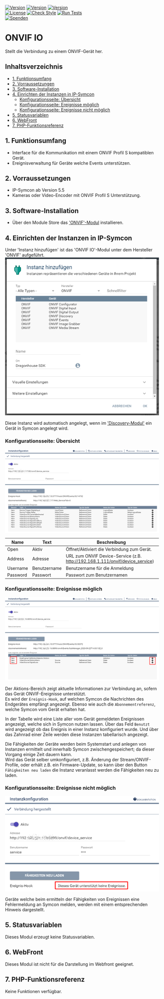 [![Version](https://img.shields.io/badge/Symcon-PHPModul-red.svg)](https://www.symcon.de/service/dokumentation/entwicklerbereich/sdk-tools/sdk-php/)
[![Version](https://img.shields.io/badge/Modul%20Version-1.07-blue.svg)]()
[![Version](https://img.shields.io/badge/Symcon%20Version-5.5%20%3E-green.svg)](https://www.symcon.de/forum/threads/41251-IP-Symcon-5-5-%28master%29)  
[![License](https://img.shields.io/badge/License-CC%20BY--NC--SA%204.0-green.svg)](https://creativecommons.org/licenses/by-nc-sa/4.0/)
[![Check Style](https://github.com/Nall-chan/ONVIF/workflows/Check%20Style/badge.svg)](https://github.com/Nall-chan/ONVIF/actions) [![Run Tests](https://github.com/Nall-chan/ONVIF/workflows/Run%20Tests/badge.svg)](https://github.com/Nall-chan/ONVIF/actions)  
[![Spenden](https://www.paypalobjects.com/de_DE/DE/i/btn/btn_donate_SM.gif)](../README.md#spenden)  

# ONVIF IO  <!-- omit in toc -->
Stellt die Verbindung zu einem ONVIF-Gerät her.  

## Inhaltsverzeichnis <!-- omit in toc -->

- [1. Funktionsumfang](#1-funktionsumfang)
- [2. Vorraussetzungen](#2-vorraussetzungen)
- [3. Software-Installation](#3-software-installation)
- [4. Einrichten der Instanzen in IP-Symcon](#4-einrichten-der-instanzen-in-ip-symcon)
  - [Konfigurationsseite: Übersicht](#konfigurationsseite-übersicht)
  - [Konfigurationsseite: Ereignisse möglich](#konfigurationsseite-ereignisse-möglich)
  - [Konfigurationsseite: Ereignisse nicht möglich](#konfigurationsseite-ereignisse-nicht-möglich)
- [5. Statusvariablen](#5-statusvariablen)
- [6. WebFront](#6-webfront)
- [7. PHP-Funktionsreferenz](#7-php-funktionsreferenz)

## 1. Funktionsumfang

* Interface für die Kommunikation mit einem ONVIF Profil S kompatiblen Gerät.  
* Ereignisverwaltung für Geräte welche Events unterstützen.  

## 2. Vorraussetzungen

* IP-Symcon ab Version 5.5
* Kameras oder Video-Encoder mit ONVIF Profil S Unterstützung.  

## 3. Software-Installation

* Über den Module Store das ['ONVIF'-Modul](../README.md) installieren.

## 4. Einrichten der Instanzen in IP-Symcon

 Unter 'Instanz hinzufügen' ist das 'ONVIF IO'-Modul unter dem Hersteller 'ONVIF' aufgeführt.  
![Module](../imgs/Module.png)  

 Diese Instanz wird automatisch angelegt, wenn im ['Discovery-Modul'](../ONVIF%20Discovery/README.md) ein Gerät in Symcon angelegt wird.  
 
 ### Konfigurationsseite: Übersicht

![Config](imgs/Config2.png)  

| Name     | Text         | Beschreibung                                                                  |
| -------- | ------------ | ----------------------------------------------------------------------------- |
| Open     | Aktiv        | Öffnet/Aktiviert die Verbindung zum Gerät.                                    |
| Address  | Adresse      | URL zum ONVIF Device-Service (z.B. http://192.168.1.111/onvif/device_service) |
| Username | Benutzername | Benutzername für die Anmeldung                                                |
| Password | Passwort     | Passwort zum Benutzernamen                                                    |  

### Konfigurationsseite: Ereignisse möglich  

![Config](imgs/Config1.png)  

Der Aktions-Bereich zeigt aktuelle Informationen zur Verbindung an, sofern das Gerät ONVIF-Ereignisse unterstützt.  
Es wird der `Ereignis-Hook`, auf welchen Symcon die Nachrichten des Endgerätes empfängt angezeigt. Ebenso wie auch die `Abonnementreferenz`, welche Symcon vom Gerät erhalten hat.  

In der Tabelle wird eine Liste aller vom Gerät gemeldeten Ereignissen angezeigt, welche sich in Symcon nutzen lassen. Über das Feld `Benutzt` wird angezeigt ob das Ereignis in einer Instanz konfiguriert wurde. Und über das Zahnrad einer Zeile werden diese Instanzen tabellarisch angezeigt.  

Die Fähigkeiten der Geräte werden beim Systemstart und anlegen von Instanzen ermittelt und innerhalb Symcon zwischengespeichert; da dieser Vorgang einige Zeit dauern kann.  
Wird das Gerät selber umkonfiguriert, z.B. Änderung der Stream/ONVIF-Profile, oder erhält z.B. ein Firmware-Update, so kann über den Button `Fähigkeiten neu laden` die Instanz veranlasst werden die Fähigkeiten neu zu laden.  

### Konfigurationsseite: Ereignisse nicht möglich  

![Config](imgs/Config3.png)  

Geräte welche beim ermitteln der Fähigkeiten von Ereignissen eine Fehlermeldung an Symcon melden, werden mit einem entsprechenden Hinweis dargestellt.  

## 5. Statusvariablen

Dieses Modul erzeugt keine Statusvariablen.  

## 6. WebFront

Dieses Modul ist nicht für die Darstellung im Webfront geeignet.  

## 7. PHP-Funktionsreferenz

Keine Funktionen verfügbar. 